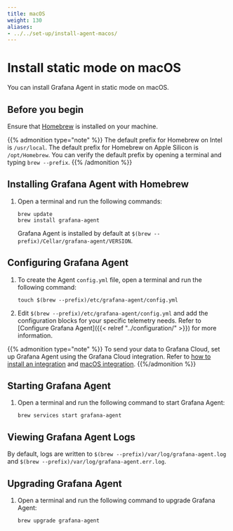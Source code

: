 ```yaml
---
title: macOS
weight: 130
aliases:
- ../../set-up/install-agent-macos/
---
```


# Install static mode on macOS

You can install Grafana Agent in static mode on macOS.

## Before you begin

Ensure that [Homebrew][] is installed on your machine.

{{% admonition type="note" %}}
The default prefix for Homebrew on Intel is `/usr/local`. The default prefix for Homebrew on Apple Silicon is `/opt/Homebrew`. You can verify the default prefix by opening a terminal and typing `brew --prefix`.
{{% /admonition %}}

[Homebrew]: https://brew.sh

## Installing Grafana Agent with Homebrew

1. Open a terminal and run the following commands:

   ```shell
   brew update
   brew install grafana-agent
   ```

   Grafana Agent is installed by default at `$(brew --prefix)/Cellar/grafana-agent/VERSION`.

## Configuring Grafana Agent

1. To create the Agent `config.yml` file, open a terminal and run the following command:

    ```shell
    touch $(brew --prefix)/etc/grafana-agent/config.yml
    ```

1. Edit `$(brew --prefix)/etc/grafana-agent/config.yml` and add the configuration blocks for your specific telemetry needs. Refer to [Configure Grafana Agent]({{< relref "../configuration/" >}}) for more information.

{{% admonition type="note" %}}
To send your data to Grafana Cloud, set up Grafana Agent using the Grafana Cloud integration. Refer to [how to install an integration](/docs/grafana-cloud/data-configuration/integrations/install-and-manage-integrations/) and [macOS integration](/docs/grafana-cloud/data-configuration/integrations/integration-reference/integration-macos-node/).
{{%/admonition %}}

## Starting Grafana Agent

1. Open a terminal and run the following command to start Grafana Agent:

    ```shell
    brew services start grafana-agent
    ```

## Viewing Grafana Agent Logs

By default, logs are written to `$(brew --prefix)/var/log/grafana-agent.log` and `$(brew --prefix)/var/log/grafana-agent.err.log`.

## Upgrading Grafana Agent

1. Open a terminal and run the following command to upgrade Grafana Agent:

    ```shell
    brew upgrade grafana-agent
    ```
